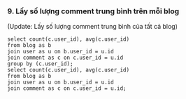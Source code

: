 ### 9. Lấy số lượng comment trung bình trên mỗi blog
(Update: Lấy số lượng comment trung bình của tất cả blog)
```mysql
select count(c.user_id), avg(c.user_id)
from blog as b
join user as u on b.user_id = u.id
join comment as c on c.user_id = u.id 
group by (c.user_id);
select count(c.user_id), avg(c.user_id)
from blog as b
join user as u on b.user_id = u.id
join comment as c on c.user_id = u.id;
```
